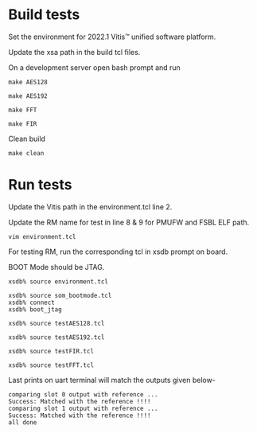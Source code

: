 # Build tests

Set the environment for 2022.1 Vitis™ unified software platform.

Update the xsa path in the build tcl files. 

On a development server open bash prompt and run 
```
make AES128

make AES192 

make FFT 

make FIR 
```

Clean build
```
make clean
```
# Run tests

Update the Vitis path in the environment.tcl line 2. 

Update the RM name for test in line 8 & 9 for PMUFW and FSBL ELF path. 
```
vim environment.tcl
```

For testing RM, run the corresponding tcl in xsdb prompt on board.

BOOT Mode should be JTAG. 
```
xsdb% source environment.tcl
```
```
xsdb% source som_bootmode.tcl
xsdb% connect
xsdb% boot_jtag
```
```
xsdb% source testAES128.tcl

xsdb% source testAES192.tcl

xsdb% source testFIR.tcl

xsdb% source testFFT.tcl
```

Last prints on uart terminal will match the outputs given below-

```
comparing slot 0 output with reference ...
Success: Matched with the reference !!!!
comparing slot 1 output with reference ...
Success: Matched with the reference !!!!
all done
```
